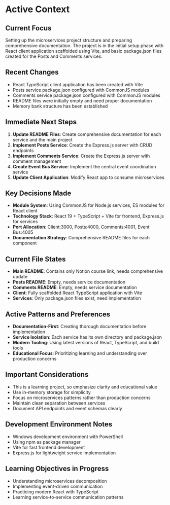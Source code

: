 # Active Context

## Current Focus
Setting up the microservices project structure and preparing comprehensive documentation. The project is in the initial setup phase with React client application scaffolded using Vite, and basic package.json files created for the Posts and Comments services.

## Recent Changes
- React TypeScript client application has been created with Vite
- Posts service package.json configured with CommonJS modules
- Comments service package.json configured with CommonJS modules
- README files were initially empty and need proper documentation
- Memory bank structure has been established

## Immediate Next Steps
1. **Update README Files**: Create comprehensive documentation for each service and the main project
2. **Implement Posts Service**: Create the Express.js server with CRUD endpoints
3. **Implement Comments Service**: Create the Express.js server with comment management
4. **Create Event Bus Service**: Implement the central event coordination service
5. **Update Client Application**: Modify React app to consume microservices

## Key Decisions Made
- **Module System**: Using CommonJS for Node.js services, ES modules for React client
- **Technology Stack**: React 19 + TypeScript + Vite for frontend, Express.js for services
- **Port Allocation**: Client:3000, Posts:4000, Comments:4001, Event Bus:4005
- **Documentation Strategy**: Comprehensive README files for each component

## Current File States
- **Main README**: Contains only Notion course link, needs comprehensive update
- **Posts README**: Empty, needs service documentation
- **Comments README**: Empty, needs service documentation
- **Client**: Fully scaffolded React TypeScript application with Vite
- **Services**: Only package.json files exist, need implementation

## Active Patterns and Preferences
- **Documentation-First**: Creating thorough documentation before implementation
- **Service Isolation**: Each service has its own directory and package.json
- **Modern Tooling**: Using latest versions of React, TypeScript, and build tools
- **Educational Focus**: Prioritizing learning and understanding over production concerns

## Important Considerations
- This is a learning project, so emphasize clarity and educational value
- Use in-memory storage for simplicity
- Focus on microservices patterns rather than production concerns
- Maintain clean separation between services
- Document API endpoints and event schemas clearly

## Development Environment Notes
- Windows development environment with PowerShell
- Using npm as package manager
- Vite for fast frontend development
- Express.js for lightweight service implementation

## Learning Objectives in Progress
- Understanding microservices decomposition
- Implementing event-driven communication
- Practicing modern React with TypeScript
- Learning service-to-service communication patterns
